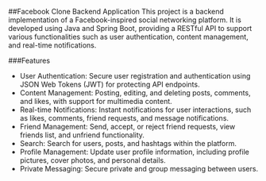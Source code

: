 ##Facebook Clone Backend Application
This project is a backend implementation of a Facebook-inspired social networking platform. It is developed using Java and Spring Boot, providing a RESTful API to support various functionalities such as user authentication, content management, and real-time notifications.

###Features
- User Authentication: Secure user registration and authentication using JSON Web Tokens (JWT) for protecting API endpoints.
- Content Management: Posting, editing, and deleting posts, comments, and likes, with support for multimedia content.
- Real-time Notifications: Instant notifications for user interactions, such as likes, comments, friend requests, and message notifications.
- Friend Management: Send, accept, or reject friend requests, view friends list, and unfriend functionality.
- Search: Search for users, posts, and hashtags within the platform.
- Profile Management: Update user profile information, including profile pictures, cover photos, and personal details.
- Private Messaging: Secure private and group messaging between users.
